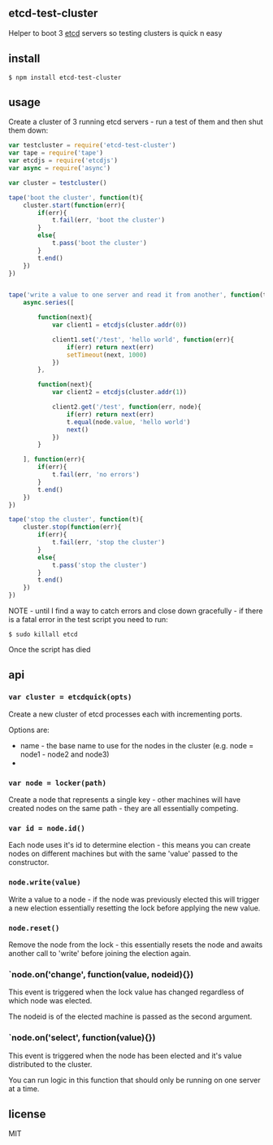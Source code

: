 etcd-test-cluster
-----------------

Helper to boot 3 [etcd](http://github.com/coreos/etcd) servers so testing clusters is quick n easy

## install

```
$ npm install etcd-test-cluster
```

## usage

Create a cluster of 3 running etcd servers - run a test of them and then shut them down:

```js
var testcluster = require('etcd-test-cluster')
var tape = require('tape')
var etcdjs = require('etcdjs')
var async = require('async')

var cluster = testcluster()

tape('boot the cluster', function(t){
	cluster.start(function(err){
		if(err){
			t.fail(err, 'boot the cluster')
		}
		else{
			t.pass('boot the cluster')
		}
		t.end()
	})
})


tape('write a value to one server and read it from another', function(t){
	async.series([

		function(next){
			var client1 = etcdjs(cluster.addr(0))

			client1.set('/test', 'hello world', function(err){
				if(err) return next(err)
				setTimeout(next, 1000)
			})
		},

		function(next){
			var client2 = etcdjs(cluster.addr(1))

			client2.get('/test', function(err, node){
				if(err) return next(err)
				t.equal(node.value, 'hello world')
				next()
			})
		}

	], function(err){
		if(err){
			t.fail(err, 'no errors')
		}
		t.end()
	})
})

tape('stop the cluster', function(t){
	cluster.stop(function(err){
		if(err){
			t.fail(err, 'stop the cluster')
		}
		else{
			t.pass('stop the cluster')
		}
		t.end()
	})
})
```

NOTE - until I find a way to catch errors and close down gracefully - if there is a fatal error in the test script you need to run:

```
$ sudo killall etcd
```

Once the script has died

## api

### `var cluster = etcdquick(opts)`

Create a new cluster of etcd processes each with incrementing ports.

Options are:

 * name - the base name to use for the nodes in the cluster (e.g. node = node1 - node2 and node3)
 * 

### `var node = locker(path)`

Create a node that represents a single key - other machines will have created nodes on the same path - they are all essentially competing.

### `var id = node.id()`

Each node uses it's id to determine election - this means you can create nodes on different machines but with the same 'value' passed to the constructor.

### `node.write(value)`

Write a value to a node - if the node was previously elected this will trigger a new election essentially resetting the lock before applying the new value.

### `node.reset()`

Remove the node from the lock - this essentially resets the node and awaits another call to 'write' before joining the election again.

### `node.on('change', function(value, nodeid){})

This event is triggered when the lock value has changed regardless of which node was elected.

The nodeid is of the elected machine is passed as the second argument.

### `node.on('select', function(value){})

This event is triggered when the node has been elected and it's value distributed to the cluster.

You can run logic in this function that should only be running on one server at a time.

## license

MIT